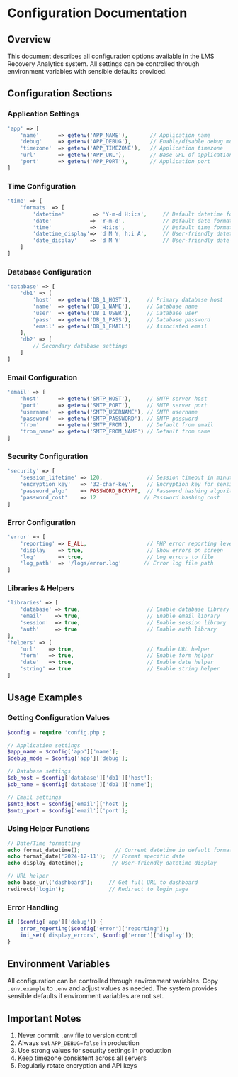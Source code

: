 # Configuration Documentation

## Overview
This document describes all configuration options available in the LMS Recovery Analytics system. All settings can be controlled through environment variables with sensible defaults provided.

## Configuration Sections

### Application Settings
```php
'app' => [
    'name'      => getenv('APP_NAME'),       // Application name
    'debug'     => getenv('APP_DEBUG'),      // Enable/disable debug mode
    'timezone'  => getenv('APP_TIMEZONE'),   // Application timezone
    'url'       => getenv('APP_URL'),        // Base URL of application
    'port'      => getenv('APP_PORT'),       // Application port
]
```

### Time Configuration
```php
'time' => [
    'formats' => [
        'datetime'         => 'Y-m-d H:i:s',     // Default datetime format
        'date'            => 'Y-m-d',            // Default date format
        'time'            => 'H:i:s',            // Default time format
        'datetime_display'=> 'd M Y, h:i A',     // User-friendly datetime
        'date_display'    => 'd M Y'             // User-friendly date
    ]
]
```

### Database Configuration
```php
'database' => [
    'db1' => [
        'host'  => getenv('DB_1_HOST'),     // Primary database host
        'name'  => getenv('DB_1_NAME'),     // Database name
        'user'  => getenv('DB_1_USER'),     // Database user
        'pass'  => getenv('DB_1_PASS'),     // Database password
        'email' => getenv('DB_1_EMAIL')     // Associated email
    ],
    'db2' => [
        // Secondary database settings
    ]
]
```

### Email Configuration
```php
'email' => [
    'host'      => getenv('SMTP_HOST'),     // SMTP server host
    'port'      => getenv('SMTP_PORT'),     // SMTP server port
    'username'  => getenv('SMTP_USERNAME'), // SMTP username
    'password'  => getenv('SMTP_PASSWORD'), // SMTP password
    'from'      => getenv('SMTP_FROM'),     // Default from email
    'from_name' => getenv('SMTP_FROM_NAME') // Default from name
]
```

### Security Configuration
```php
'security' => [
    'session_lifetime' => 120,              // Session timeout in minutes
    'encryption_key'   => '32-char-key',    // Encryption key for sensitive data
    'password_algo'    => PASSWORD_BCRYPT,  // Password hashing algorithm
    'password_cost'    => 12               // Password hashing cost
]
```

### Error Configuration
```php
'error' => [
    'reporting' => E_ALL,                   // PHP error reporting level
    'display'   => true,                    // Show errors on screen
    'log'       => true,                    // Log errors to file
    'log_path'  => '/logs/error.log'       // Error log file path
]
```

### Libraries & Helpers
```php
'libraries' => [
    'database' => true,                     // Enable database library
    'email'    => true,                     // Enable email library
    'session'  => true,                     // Enable session library
    'auth'     => true                      // Enable auth library
],
'helpers' => [
    'url'    => true,                       // Enable URL helper
    'form'   => true,                       // Enable form helper
    'date'   => true,                       // Enable date helper
    'string' => true                        // Enable string helper
]
```

## Usage Examples

### Getting Configuration Values
```php
$config = require 'config.php';

// Application settings
$app_name = $config['app']['name'];
$debug_mode = $config['app']['debug'];

// Database settings
$db_host = $config['database']['db1']['host'];
$db_name = $config['database']['db1']['name'];

// Email settings
$smtp_host = $config['email']['host'];
$smtp_port = $config['email']['port'];
```

### Using Helper Functions
```php
// Date/Time formatting
echo format_datetime();           // Current datetime in default format
echo format_date('2024-12-11');  // Format specific date
echo display_datetime();         // User-friendly datetime display

// URL helper
echo base_url('dashboard');     // Get full URL to dashboard
redirect('login');              // Redirect to login page
```

### Error Handling
```php
if ($config['app']['debug']) {
    error_reporting($config['error']['reporting']);
    ini_set('display_errors', $config['error']['display']);
}
```

## Environment Variables
All configuration can be controlled through environment variables. Copy `.env.example` to `.env` and adjust values as needed. The system provides sensible defaults if environment variables are not set.

## Important Notes
1. Never commit `.env` file to version control
2. Always set `APP_DEBUG=false` in production
3. Use strong values for security settings in production
4. Keep timezone consistent across all servers
5. Regularly rotate encryption and API keys

